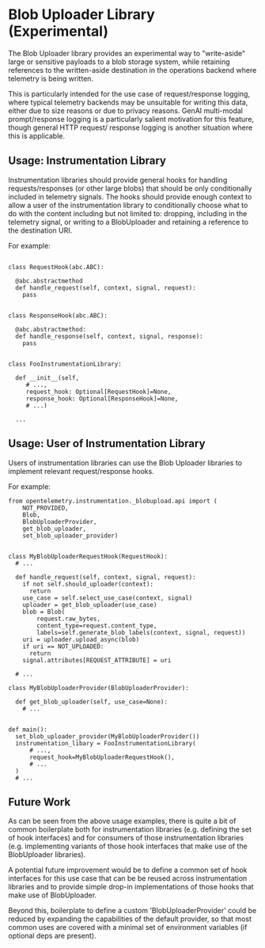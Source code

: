 # Blob Uploader Library (Experimental)

The Blob Uploader library provides an experimental way to
"write-aside" large or sensitive payloads to a blob storage
system, while retaining references to the written-aside destination
in the operations backend where telemetry is being written.

This is particularly intended for the use case of request/response
logging, where typical telemetry backends may be unsuitable for
writing this data, either due to size reasons or due to privacy
reasons. GenAI multi-modal prompt/response logging is a particularly
salient motivation for this feature, though general HTTP request/
response logging is another situation where this is applicable.

## Usage: Instrumentation Library

Instrumentation libraries should provide general hooks for handling
requests/responses (or other large blobs) that should be only
conditionally included in telemetry signals. The hooks should provide
enough context to allow a user of the instrumentation library to
conditionally choose what to do with the content including but not
limited to: dropping, including in the telemetry signal, or writing
to a BlobUploader and retaining a reference to the destination URI.

For example:

```

class RequestHook(abc.ABC):

  @abc.abstractmethod
  def handle_request(self, context, signal, request):
    pass


class ResponseHook(abc.ABC):

  @abc.abstractmethod:
  def handle_response(self, context, signal, response):
    pass


class FooInstrumentationLibrary:

  def __init__(self,
     # ...,
     request_hook: Optional[RequestHook]=None,
     response_hook: Optional[ResponseHook]=None,
     # ...)

  ...
```


## Usage: User of Instrumentation Library

Users of instrumentation libraries can use the Blob Uploader
libraries to implement relevant request/response hooks.

For example:

```
from opentelemetry.instrumentation._blobupload.api import ( 
    NOT_PROVIDED,
    Blob,
    BlobUploaderProvider,
    get_blob_uploader,
    set_blob_uploader_provider)


class MyBlobUploaderRequestHook(RequestHook):
  # ...

  def handle_request(self, context, signal, request):
    if not self.should_uploader(context):
      return
    use_case = self.select_use_case(context, signal)
    uploader = get_blob_uploader(use_case)
    blob = Blob(
        request.raw_bytes,
        content_type=request.content_type,
        labels=self.generate_blob_labels(context, signal, request))
    uri = uploader.upload_async(blob)
    if uri == NOT_UPLOADED:
      return
    signal.attributes[REQUEST_ATTRIBUTE] = uri

  # ...

class MyBlobUploaderProvider(BlobUploaderProvider):

  def get_blob_uploader(self, use_case=None):
    # ...


def main():
  set_blob_uploader_provider(MyBlobUploaderProvider())
  instrumentation_libary = FooInstrumentationLibrary(
      # ...,
      request_hook=MyBlobUploaderRequestHook(),
      # ...
  )
  # ...

```

## Future Work

As can be seen from the above usage examples, there is quite a
bit of common boilerplate both for instrumentation libraries (e.g.
defining the set of hook interfaces) and for consumers of those
instrumentation libraries (e.g. implementing variants of those hook
interfaces that make use of the BlobUploader libraries).

A potential future improvement would be to define a common set of
hook interfaces for this use case that can be be reused across
instrumentation libraries and to provide simple drop-in
implementations of those hooks that make use of BlobUploader.

Beyond this, boilerplate to define a custom 'BlobUploaderProvider'
could be reduced by expanding the capabilities of the default
provider, so that most common uses are covered with a minimal
set of environment variables (if optional deps are present).
